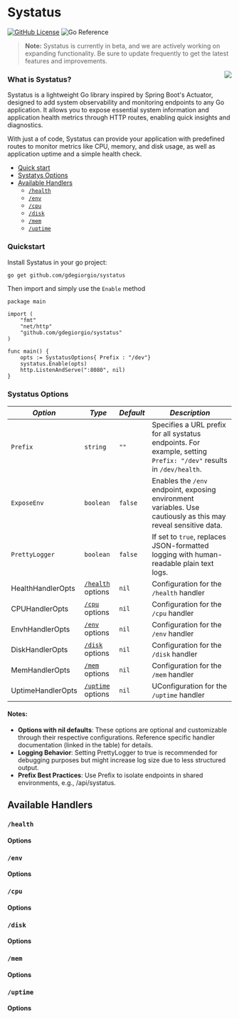 # Systatus



[![GitHub License](https://img.shields.io/github/license/gdegiorgio/systatus?style=for-the-badge&color=blue&link=https%3A%2F%2Fgithub.com%gdegiorgio%systatus%2Fblob%2Fmain%2FLICENSE)](https://github.com/YourUsername/GopherMetrics/blob/main/LICENSE) 
![Go Reference](https://img.shields.io/badge/reference-grey?style=for-the-badge&logo=go&link=https%3A%2F%2Fgithub.com%gdegiorgio%FsystatUs) 

> **Note:** Systatus is currently in beta, and we are actively working on expanding functionality. Be sure to update frequently to get the latest features and improvements.

<img src="./resources/assets/systatus.png" align="right">

### What is Systatus?

Systatus is a lightweight Go library inspired by Spring Boot's Actuator, designed to add system observability and monitoring endpoints to any Go application. It allows you to expose essential system information and application health metrics through HTTP routes, enabling quick insights and diagnostics.

With just a of code, Systatus can provide your application with predefined routes to monitor metrics like CPU, memory, and disk usage, as well as application uptime and a simple health check.



- [Quick start](#installation)
- [Systatys Options](#systatus-options)
- [Available Handlers](#available-handlers)
  - [`/health`](#health)
  - [`/env`](#env)
  - [`/cpu`](#cpu)
  - [`/disk`](#disk)
  - [`/mem`](#mem)
  - [`/uptime`](#uptime)


### Quickstart

Install Systatus in your go project:

```bash
go get github.com/gdegiorgio/systatus
```

Then import and simply use the `Enable` method

```golang
package main

import (
	"fmt"
	"net/http"
	"github.com/gdegiorgio/systatus"
)

func main() {
	opts := SystatusOptions{ Prefix : "/dev"}
	systatus.Enable(opts)
	http.ListenAndServe(":8080", nil)
}
```

### Systatus Options

| _**Option**_       | **_Type_**                   | **_Default_** | **_Description_**                                                                                                  |
|--------------------|------------------------------|---------------|--------------------------------------------------------------------------------------------------------------------|
| `Prefix`           | `string`                     | `""`          | Specifies a URL prefix for all systatus endpoints. For example, setting `Prefix: "/dev"` results in `/dev/health`. |
| `ExposeEnv`        | `boolean`                    | `false`       | Enables the `/env` endpoint, exposing environment variables. Use cautiously as this may reveal sensitive data.     |
| `PrettyLogger`     | `boolean`                    | `false`       | 	If set to `true`, replaces JSON-formatted logging with human-readable plain text logs.                            |
| HealthHandlerOpts  | [`/health`](#health) options | `nil`         | Configuration for the `/health` handler                                                                            |
| CPUHandlerOpts     | [`/cpu`](#cpu) options       | `nil`         | Configuration for the `/cpu` handler                                                                               |
| EnvhHandlerOpts    | [`/env`](#env) options       | `nil`         | Configuration for the `/env` handler                                                                               |
| DiskHandlerOpts    | [`/disk`](#disk) options     | `nil`         | Configuration for the `/disk` handler                                                                              |
| MemHandlerOpts     | [`/mem`](#mem) options       | `nil`         | Configuration for the `/mem` handler                                                                               |
| 	UptimeHandlerOpts | [`/uptime`](#uptime) options | `nil`         | UConfiguration for the `/uptime` handler                                                                           |

#### Notes:
- **Options with nil defaults**: These options are optional and customizable through their respective configurations. Reference specific handler documentation (linked in the table) for details.
- **Logging Behavior**: Setting PrettyLogger to true is recommended for debugging purposes but might increase log size due to less structured output.
- **Prefix Best Practices**: Use Prefix to isolate endpoints in shared environments, e.g., /api/systatus.



## Available Handlers

### `/health`
#### Options
### `/env`
#### Options
### `/cpu`
#### Options
### `/disk`
#### Options
### `/mem`
#### Options
### `/uptime`
#### Options



